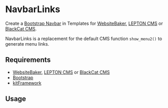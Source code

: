 # NavbarLinks

Create a [Bootstrap Navbar](http://getbootstrap.com/components/#navbar) in Templates for [WebsiteBaker](http://websitebaker.org), [LEPTON CMS](http://lepton-cms.org) or [BlackCat CMS](http://blackcat-cms.org).

NavbarLinks is a replacement for the default CMS function `show_menu2()` to generate menu links. 

## Requirements

* [WebsiteBaker](http://websitebaker.org), [LEPTON CMS](http://lepton-cms.org) or [BlackCat CMS](http://blackcat-cms.org)
* [Bootstrap](http://getbootstrap.com)
* [kitFramework](https://kit2.phpmanufaktur.de)

## Usage

